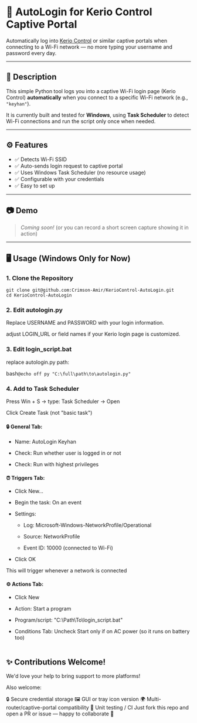 # 🔐 AutoLogin for Kerio Control Captive Portal

Automatically log into [Kerio Control](https://www.gfi.com/products-and-solutions/network-security-solutions/kerio-control) or similar captive portals when connecting to a Wi-Fi network — no more typing your username and password every day.

---

## 📌 Description

This simple Python tool logs you into a captive Wi-Fi login page (Kerio Control) **automatically** when you connect to a specific Wi-Fi network (e.g., `"keyhan"`).  

It is currently built and tested for **Windows**, using **Task Scheduler** to detect Wi-Fi connections and run the script only once when needed.

---

## ⚙️ Features

- ✅ Detects Wi-Fi SSID
- ✅ Auto-sends login request to captive portal
- ✅ Uses Windows Task Scheduler (no resource usage)
- ✅ Configurable with your credentials
- ✅ Easy to set up

---

## 📷 Demo

> _Coming soon!_ (or you can record a short screen capture showing it in action)

---

## 🖥️ Usage (Windows Only for Now)

### 1. Clone the Repository

```
git clone git@github.com:Crimson-Amir/KerioControl-AutoLogin.git
cd KerioControl-AutoLogin
```
### 2. Edit autologin.py
Replace USERNAME and PASSWORD with your login information.

adjust LOGIN_URL or field names if your Kerio login page is customized.


### 3. Edit login_script.bat
replace autologin.py path:

bash```@echo off
py "C:\full\path\to\autologin.py"```

### 4. Add to Task Scheduler

Press Win + S → type: Task Scheduler → Open

Click Create Task (not "basic task")

#### 🔒 General Tab:
- Name: AutoLogin Keyhan

- Check: Run whether user is logged in or not

- Check: Run with highest privileges

#### ⏰ Triggers Tab:
- Click New…

- Begin the task: On an event

- Settings:

  - Log: Microsoft-Windows-NetworkProfile/Operational

  - Source: NetworkProfile

  - Event ID: 10000 (connected to Wi-Fi)

- Click OK

This will trigger whenever a network is connected

#### ⚙️ Actions Tab:
- Click New

- Action: Start a program

- Program/script: "C:\Path\To\login_script.bat"

- Conditions Tab: Uncheck Start only if on AC power (so it runs on battery too)
<br/><br/>
## ✨ Contributions Welcome!
We'd love your help to bring support to more platforms!

Also welcome:

🔒 Secure credential storage
🖼️ GUI or tray icon version
🌍 Multi-router/captive-portal compatibility
🧪 Unit testing / CI
Just fork this repo and open a PR or issue — happy to collaborate 💬

